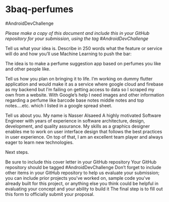 # 3baq-perfumes
#AndroidDevChallenge



*Please make a copy of this document and include this in your GitHub repository for your submission, using the tag #AndroidDevChallenge*

Tell us what your idea is. 
Describe in 250 words what the feature or service will do and how you’ll use Machine Learning to push the bar:

The idea is to make a perfume suggestion app based on perfumes you like and other people like.

Tell us how you plan on bringing it to life. 
I’m working on dummy flutter application and would make it as a service where google cloud and firebase as my backend but I’m failing on getting access to data so I scraped my own from a website. With Google’s help I need images and other information regarding a perfume like barcode base notes middle notes and top notes….etc. which I listed in a google spread sheet.



Tell us about you. 
My name is Nasser Alsaeed A highly motivated Software Engineer with years of experience in software architecture, design, development, and quality assurance. My skills as a graphics designer enables me to work on user interface design that follows the best practices in user experience. On top of that, I am an excellent team player and always eager to learn new technologies. 



Next steps.  
 
Be sure to include this cover letter in your GitHub repository
Your GitHub repository should be tagged #AndroidDevChallenge
Don’t forget to include other items in your GitHub repository to help us evaluate your submission; you can include prior projects you've worked on, sample code you've already built for this project, or anything else you think could be helpful in evaluating your concept and your ability to build it
The final step is to fill out this form to officially submit your proposal. 


